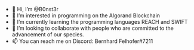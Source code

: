 - 👋 Hi, I’m @B0nst3r
- 👀 I’m interested in programming on the Algorand Blockchain
- 🌱 I’m currently learning the programming languages REACH and SWIFT
- 💞️ I’m looking to collaborate with people who are committed to the advancement of our species.
- 📫 You can reach me on Discord: Bernhard Felhofer#7211

<!---
B0nst3r/B0nst3r is a ✨ special ✨ repository because its `README.md` (this file) appears on your GitHub profile.
You can click the Preview link to take a look at your changes.
--->
